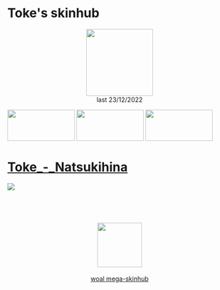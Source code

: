 # Toke's skinhub
<p align="center">
<a href="https://osu.ppy.sh/users/2601166">
  <img src="https://a.ppy.sh/2601166"  
       width="150"
       height="150"></a>
<br>
last 23/12/2022
</p>

<a href="https://www.youtube.com/watch?v=kbbgypvGPgM">
<img src="https://i.imgur.com/uDyKiLi.png"
       width="151" 
       height="70"/></a>

<a href="https://i.imgur.com/o0kMf8Y.png">
<img src="https://i.imgur.com/o0kMf8Y.png"
       width="151" 
       height="70"/></a>

<a href="https://github.com/rudj-skinhub/woal/blob/tyfh/aeshub.md">
<img src="https://i.imgur.com/nnkLwEo.png" 
       width="151" 
       height="70"/></a>

# [Toke_-_Natsukihina](https://github.com/rudj-skinhub/woal/raw/tyfh/toke/Toke_-_Natsukihina.osk)
[![](https://osu.ppy.sh/ss/18328072/d8fe)](https://github.com/rudj-skinhub/woal/raw/tyfh/toke/Toke_-_Natsukihina.osk)

#
<p align="center">
  <br></br>
  <a href="https://www.twitch.tv/tokeosu">
  <img src="https://i.imgur.com/HM030lk.png" 
       width="100" 
       height="100"></a>
  <br></br>
  <a href="README.md">woal mega-skinhub</a>
 </p>
